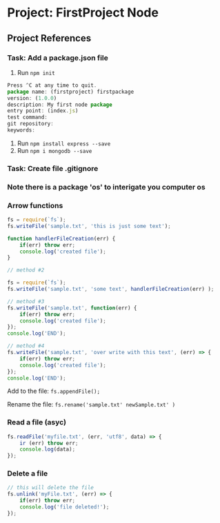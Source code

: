 # Project: FirstProject Node

## Project References

### Task: Add a package.json file

1. Run ```npm init```

```Javascript
Press ^C at any time to quit.
package name: (firstproject) firstpackage
version: (1.0.0)
description: My first node package
entry point: (index.js)
test command:
git repository:
keywords:
```

1. Run ```npm install express --save```
2. Run ```npm i mongodb --save```

### Task: Create file .gitignore

### Note there is a package 'os' to interigate you computer os

### Arrow functions

```javascript
fs = require(`fs`);
fs.writeFile('sample.txt', 'this is just some text');

function handlerFileCreation(err) {
    if(err) throw err;
    console.log('created file');
}

// method #2

fs = require(`fs`);
fs.writeFile('sample.txt', 'some text', handlerFileCreation(err) );

// method #3
fs.writeFile('sample.txt', function(err) {
    if(err) throw err;
    console.log('created file');
});
console.log('END');

// method #4
fs.writeFile('sample.txt', 'over write with this text', (err) => {
    if(err) throw err;
    console.log('created file');
});
console.log('END');

```

Add to the file: ```fs.appendFile();```

Rename the file: ```fs.rename('sample.txt' newSample.txt' )```

### Read a file (asyc)

```javascript
fs.readFile('myfile.txt', (err, 'utf8', data) => {
    ir (err) throw err;
    console.log(data);
});

```

### Delete a file

```javascript
// this will delete the file
fs.unlink('myFile.txt', (err) => {
    if(err) throw err;
    console.log('file deleted!');
});
 
```
